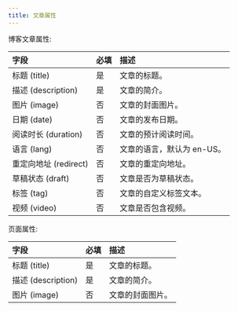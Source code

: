 ```yaml
---
title: 文章属性
---
```


博客文章属性:

| 字段          | 必填  | 描述                                      |
| :------------ | :--- | :--------------------------------------- |
| 标题 (title)  | 是   | 文章的标题。                              |
| 描述 (description) | 是   | 文章的简介。                            |
| 图片 (image)  | 否   | 文章的封面图片。                          |
| 日期 (date)   | 否   | 文章的发布日期。                          |
| 阅读时长 (duration) | 否   | 文章的预计阅读时间。                    |
| 语言 (lang)   | 否   | 文章的语言，默认为 en-US。               |
| 重定向地址 (redirect) | 否   | 文章的重定向地址。                      |
| 草稿状态 (draft) | 否   | 文章是否为草稿状态。                    |
| 标签 (tag)    | 否   | 文章的自定义标签文本。                    |
| 视频 (video)  | 否   | 文章是否包含视频。                        |

页面属性:

| 字段          | 必填  | 描述                                      |
| :------------ | :--- | :--------------------------------------- |
| 标题 (title)  | 是   | 文章的标题。                              |
| 描述 (description) | 是   | 文章的简介。                            |
| 图片 (image)  | 否   | 文章的封面图片。                          |
